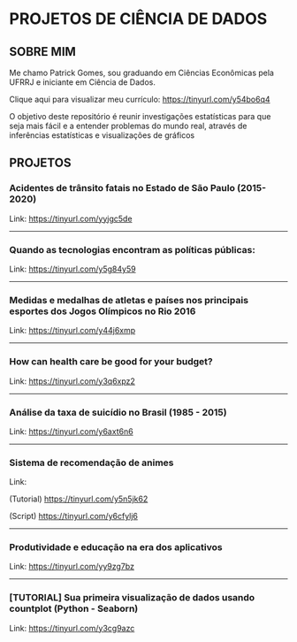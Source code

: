 # PROJETOS DE CIÊNCIA DE DADOS


## SOBRE MIM
  Me chamo Patrick Gomes, sou graduando em Ciências Econômicas pela UFRRJ e iniciante em Ciência de Dados.
  
  Clique aqui para visualizar meu currículo: https://tinyurl.com/y54bo6q4



  O objetivo deste repositório é reunir investigações estatísticas para que seja mais fácil e a entender problemas do mundo real, através de inferências estatísticas e visualizações de gráficos


## PROJETOS

### Acidentes de trânsito fatais no Estado de São Paulo (2015-2020)
Link: https://tinyurl.com/yyjgc5de

_________________________________________________________________________________________________________________________________________________________________________________
### Quando as tecnologias encontram as políticas públicas:
Link: https://tinyurl.com/y5g84y59

________________________________________________________________________________________________________________________________________________________________________________

### Medidas e medalhas de atletas e países nos principais esportes dos Jogos Olímpicos no Rio 2016
Link: https://tinyurl.com/y44j6xmp

_________________________________________________________________________________________________________________________________________________________________________________
### How can health care be good for your budget?
Link: https://tinyurl.com/y3q6xpz2

_________________________________________________________________________________________________________________________________________________________________________________

### Análise da taxa de suicídio no Brasil (1985 - 2015)
Link: https://tinyurl.com/y6axt6n6

_________________________________________________________________________________________________________________________________________________________________________________

### Sistema de recomendação de animes
Link:

(Tutorial) https://tinyurl.com/y5n5jk62

(Script) https://tinyurl.com/y6cfylj6

__________________________________________________________________________________________________________________________________________________________________________________
### Produtividade e educação na era dos aplicativos
Link: https://tinyurl.com/yy9zg7bz

_________________________________________________________________________________________________________________________________________________________________________________
### [TUTORIAL] Sua primeira visualização de dados usando countplot (Python - Seaborn)
Link: https://tinyurl.com/y3cg9azc


